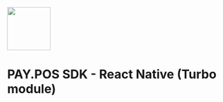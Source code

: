 <img src="https://www.pay.nl/uploads/1/brands/main_logo.png" width="100px"/>

# PAY.POS SDK - React Native (Turbo module)
